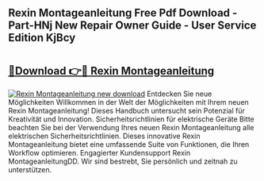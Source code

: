 ## Rexin Montageanleitung Free Pdf Download - Part-HNj New Repair Owner Guide - User Service Edition KjBcy

# <h2><a href="http://df6sqy.blite.top/?on=Rexin+Montageanleitung">🔗Download 👉🔴 Rexin Montageanleitung</a></h2>

[![Rexin Montageanleitung new download](https://i.imgur.com/lujVjoI.png)](http://df6sqy.blite.top/?on=Rexin+Montageanleitung)
Entdecken Sie neue Möglichkeiten Willkommen in der Welt der Möglichkeiten mit Ihrem neuen Rexin Montageanleitung! Dieses Handbuch untersucht sein Potenzial für Kreativität und Innovation. Sicherheitsrichtlinien für elektrische Geräte Bitte beachten Sie bei der Verwendung Ihres neuen Rexin Montageanleitung alle elektrischen Sicherheitsrichtlinien. Dieses innovative Rexin Montageanleitung bietet eine umfassende Suite von Funktionen, die Ihren Workflow optimieren. Engagierter Kundensupport Rexin MontageanleitungDD. Wir sind bestrebt, Sie persönlich und zeitnah zu unterstützen.
